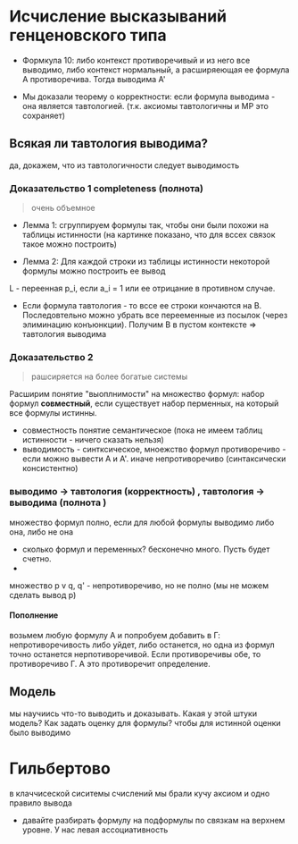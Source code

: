 # Исчисление высказываний генценовского типа
* Формкула 10: либо контекст противоречивый и из него все выводимо, либо контекст нормальный, а расширяеющая ее формула А противоречива. Тогда выводима А'

* Мы доказали теорему о корректности: если формула выводима - она является тавтологией. (т.к. аксиомы тавтологичны и МР это сохраняет)
## Всякая ли тавтология выводима?
да, докажем, что из тавтологичности следует выводимость 

### Доказательство 1 completeness (полнота)
> очень объемное

* Лемма 1: сгруппируем формулы так, чтобы они были похожи на таблицы истинности (на картинке показано, что для вссех связок такое можно построить)

* Лемма 2: Для каждой строки из таблицы истинности некоторой формулы можно построить ее вывод

L - переенная p_i, если a_i = 1 или ее отрицание в противном случае.
* Если формула тавтология - то вссе ее строки кончаются на В. Последовтельно можно убрать все перееменные из посылок (через элиминацию конъюнкции). Получим В в пустом контексте => тавтология выводима 

### Доказательство 2
> рашсиряется на более богатые системы 

Расширим понятие "выоплнимости" на множество формул: набор формул **совместный**, если существует набор перменных, на который все формулы истинны.

* совместность понятие семантическое (пока не имеем таблиц истинности - ничего сказать нельзя)
* выводимость - синтксическое, мноежство формул противоречиво - если можно вывести А и А'. иначе непротиворечиво (синтаксически консистентно)

### выводимо -> тавтология (корректность) , тавтология -> выводима (полнота )

множество формул полно, если для любой формулы выводимо либо она, либо не она
* сколько формул и переменных? бесконечно много. Пусть будет счетно.
* 
множество p v q, q' - непротиворечиво, но не полно (мы не можем сделать вывод р)
#### Пополнение
возьмем любую формулу А и попробуем добавить в Г: непротиворечивость либо уйдет, либо останется, но одна из формул точно останется нерпотиворечивой.
Если противоречивы обе, то противоречиво Г. А это противоречит определение.

## Модель
мы научиись что-то выводить и доказывать. Какая у этой штуки модель? Как задать оценку для формулы? чтобы для истинной оценки было выводимо

# Гильбертово
в клаччисеской сиситемы счислений мы брали кучу аксиом и одно правило вывода

* давайте разбирать формулу на подформулы по связкам на верхнем уровне. У нас левая ассоциативность